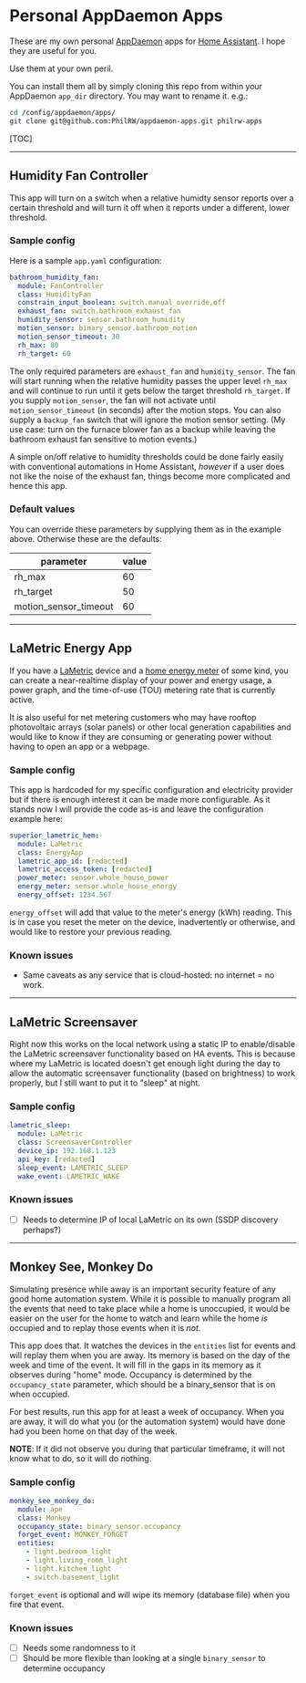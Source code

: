 # Personal AppDaemon Apps

These are my own personal [AppDaemon](http://appdaemon.readthedocs.io/en/stable/) apps for [Home Assistant](https://home-assistant.io/). I hope they are useful for you.

Use them at your own peril.

You can install them all by simply cloning this repo from within your AppDaemon `app_dir` directory. You may want to rename it. e.g.:

``` bash
cd /config/appdaemon/apps/
git clone git@github.com:PhilRW/appdaemon-apps.git philrw-apps
```

[TOC]

------

## Humidity Fan Controller

This app will turn on a switch when a relative humidty sensor reports over a certain threshold and will turn it off when it reports under a different, lower threshold.

### Sample config

Here is a sample `app.yaml` configuration:

``` yaml
bathroom_humidity_fan:
  module: FanController
  class: HumidityFan
  constrain_input_boolean: switch.manual_override,off
  exhaust_fan: switch.bathroom_exhaust_fan
  humidity_sensor: sensor.bathroom_humidity
  motion_sensor: binary_sensor.bathroom_motion
  motion_sensor_timeout: 30
  rh_max: 80
  rh_target: 60
```

The only required parameters are `exhaust_fan` and `humidity_sensor`. The fan will start running when the relative humidity passes the upper level `rh_max` and will continue to run until it gets below the target threshold `rh_target`. If you supply `motion_sensor`, the fan will not activate until `motion_sensor_timeout` (in seconds) after the motion stops. You can also supply a `backup_fan` switch that will ignore the motion sensor setting. (My use case: turn on the furnace blower fan as a backup while leaving the bathroom exhaust fan sensitive to motion events.)

A simple on/off relative to humidity thresholds could be done fairly easily with conventional automations in Home Assistant, *however* if a user does not like the noise of the exhaust fan, things become more complicated and hence this app.

### Default values

You can override these parameters by supplying them as in the example above. Otherwise these are the defaults:

| parameter             | value |
| --------------------- | ----- |
| rh_max                | 60    |
| rh_target             | 50    |
| motion_sensor_timeout | 60    |

------

## LaMetric Energy App

If you have a [LaMetric](https://lametric.com/) device and a [home energy meter](https://aeotec.com/z-wave-home-energy-measure) of some kind, you can create a near-realtime display of your power and energy usage, a power graph, and the time-of-use (TOU) metering rate that is currently active.

It is also useful for net metering customers who may have rooftop photovoltaic arrays (solar panels) or other local generation capabilities and would like to know if they are consuming or generating power without having to open an app or a webpage.

### Sample config

This app is hardcoded for my specific configuration and electricity provider but if there is enough interest it can be made more configurable. As it stands now I will provide the code as-is and leave the configuration example here:

```yaml
superior_lametric_hem:
  module: LaMetric
  class: EnergyApp
  lametric_app_id: [redacted]
  lametric_access_token: [redacted]
  power_meter: sensor.whole_house_power
  energy_meter: sensor.whole_house_energy
  energy_offset: 1234.567
```

`energy_offset` will add that value to the meter's energy (kWh) reading. This is in case you reset the meter on the device, inadvertently or otherwise, and would like to restore your previous reading.

### Known issues

- Same caveats as any service that is cloud-hosted: no internet = no work.

------

## LaMetric Screensaver

Right now this works on the local network using a static IP to enable/disable the LaMetric screensaver functionality based on HA events. This is because where my LaMetric is located doesn't get enough light during the day to allow the automatic screensaver functionality (based on brightness) to work properly, but I still want to put it to "sleep" at night.

### Sample config

```yaml
lametric_sleep:
  module: LaMetric
  class: ScreensaverController
  device_ip: 192.168.1.123
  api_key: [redacted]
  sleep_event: LAMETRIC_SLEEP
  wake_event: LAMETRIC_WAKE
```

### Known issues

- [ ] Needs to determine IP of local LaMetric on its own (SSDP discovery perhaps?)


------

## Monkey See, Monkey Do

Simulating presence while away is an important security feature of any good home automation system. While it is possible to manually program all the events that need to take place while a home is unoccupied, it would be easier on the user for the home to watch and learn while the home _is_ occupied and to replay those events when it is *not*.

This app does that. It watches the devices in the `entities` list for events and will replay them when you are away. Its memory is based on the day of the week and time of the event. It will fill in the gaps in its memory as it observes during "home" mode. Occupancy is determined by the `occupancy_state` parameter, which should be a binary_sensor that is on when occupied.

For best results, run this app for at least a week of occupancy. When you are away, it will do what you (or the automation system) would have done had you been home on that day of the week.

**NOTE**: If it did not observe you during that particular timeframe, it will not know what to do, so it will do nothing.

### Sample config

```yaml
monkey_see_monkey_do:
  module: ape
  class: Monkey
  occupancy_state: binary_sensor.occupancy
  forget_event: MONKEY_FORGET
  entities:
    - light.bedroom_light
    - light.living_room_light
    - light.kitchen_light
    - switch.basement_light
```

`forget_event` is optional and will wipe its memory (database file) when you fire that event.

### Known issues

- [ ] Needs some randomness to it
- [ ] Should be more flexible than looking at a single `binary_sensor` to determine occupancy